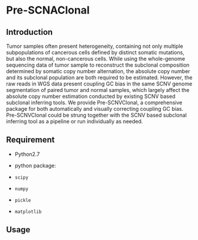 # Pre-SCNAClonal

## Introduction

Tumor samples often present heterogeneity, containing not only multiple subpopulations of cancerous cells defined by distinct somatic mutations, but also the normal, non-cancerous cells.
While using the whole-genome sequencing data of tumor sample to reconstruct the subclonal composition determined by somatic copy number alternation, the absolute copy number and its subclonal population are both required to be estimated.
However, the raw reads in WGS data present coupling GC bias in the same SCNV genome segmentation of paired tumor and normal samples, which largely affect the absolute copy number estimation conducted by existing SCNV based subclonal inferring tools.
We provide Pre-SCNVClonal, a comprehensive package for both automatically and visually correcting coupling GC bias.
Pre-SCNVClonal could be strung together with the SCNV based subclonal inferring tool as a pipeline or run individually as needed.


## Requirement

- Python2.7

- python package:
 - `scipy`
 - `numpy`
 - `pickle`
 - `matplotlib`

## Usage


